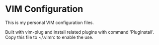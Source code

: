 # VIM Configuration

This is my personal VIM configuration files.

Built with vim-plug and install related plugins with command 'PlugInstall'.
Copy this file to ~/.vimrc to enable the use.
